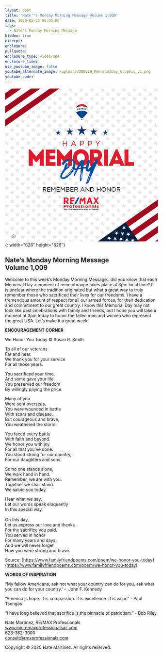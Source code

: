 ```yaml
---
layout: post
title: 'Nate''s Monday Morning Message Volume 1,009'
date: 2020-05-25 00:00:00
tags:
  - Nate's Monday Morning Message
hidden: true
excerpt:
enclosure:
pullquote:
enclosure_type: video/mp4
enclosure_time:
use_youtube_image: false
youtube_alternate_image: /uploads/200519_MemorialDay_Graphic_v1.png
youtube_code:
---
```


![](/uploads/200519-memorialday-graphic-v1.png){: width="626" height="626"}

## **Nate’s Monday Morning Message<br>Volume 1,009**

Welcome to this week’s Monday Morning Message…did you know that each Memorial Day a moment of remembrance takes place at 3pm local time? It is unclear where the tradition originated but what a great way to truly remember those who sacrificed their lives for our freedoms. I have a tremendous amount of respect for all our armed forces, for their dedication and commitment to our great country. I know this Memorial Day may not look like past celebrations with family and friends, but I hope you will take a moment at 3pm today to honor the fallen men and women who represent the great USA. Let’s make it a great week\!&nbsp;&nbsp;

**ENCOURAGEMENT CORNER**

We Honor You Today &copy; Susan R. Smith

To all of our veterans<br>Far and near.<br>We thank you for your service<br>For all those years.

You sacrificed your time,<br>And some gave your life.<br>You preserved our freedom<br>By willingly paying the price.

Many of you<br>Were sent overseas.<br>You were wounded in battle<br>With scars and disease.<br>But courageous and brave,<br>You weathered the storm.

You faced every battle<br>With faith and beyond.<br>We honor you with joy<br>For all that you've done.<br>You stood strong for our country,<br>For our daughters and sons.

So no one stands alone,<br>We walk hand in hand.<br>Remember, we are with you.<br>Together we shall stand.<br>We salute you today.

Hear what we say.<br>Let our words speak eloquently<br>In this special way.<br><br>On this day,<br>Let us express our love and thanks<br>For the sacrifice you paid.<br>You served in honor<br>For many years and days,<br>And we will never forget<br>How you were strong and brave.

Source:&nbsp;[https://www.familyfriendpoems.com/poem/we-honor-you-today](https://www.familyfriendpoems.com/poem/we-honor-you-today)

**WORDS OF INSPIRATION**

“My fellow Americans, ask not what your country can do for you, ask what you can do for your country.’ - &nbsp;John F. Kennedy

“America is hope. It is compassion. It is excellence. It is valor.” - Paul Tsongas

“I have long believed that sacrifice is the pinnacle of patriotism.” - Bob Riley

Nate Martinez, RE/MAX Professionals<br>www.joinremaxprofessionalsaz.com<br>623-362-3000<br>consult@rmxprofessionals.com

Copyright &copy; 2020 Nate Martinez. All rights reserved.